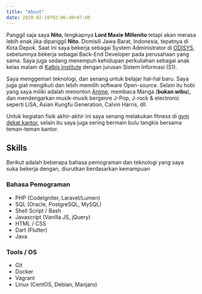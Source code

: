```yaml
---
title: "About"
date: 2020-02-10T02:06:40+07:00
---
```


Panggil saja saya **Nito**, lengkapnya **Lord Maxie Millenito** tetapi akan merasa lebih enak jika dipanggil **Nito**. Domisili Jawa Barat, Indonesia, tepatnya di Kota Depok. Saat ini saya bekerja sebagai System Administrator di [ODISYS](https://odisys.id), sebelumnya bekerja sebagai Back-End Developer pada perusahaan yang sama. Saya juga sedang menempuh kehidupan perkuliahan sebagai anak kelas malam di [Kalbis Institute](https://www.url.com) dengan jurusan Sistem Informasi (S1).

Saya menggemari teknologi, dan senang untuk belajar hal-hal baru. Saya juga giat mengikuti dan lebih memilih software Open-source. Selain itu hobi yang saya miliki adalah menonton [Anime](https://myanimelist.net/profile/Nitrox903), membaca Manga (**bukan wibu**), dan mendengarkan musik-musik bergenre J-Pop, J-rock & electronic seperti LiSA, Asian Kungfu Generation, Calvin Harris, dll.

Untuk kegiatan fisik akhir-akhir ini saya senang melakukan fitness di [gym dekat kantor](http://duoshinefitness.com/), selain itu saya juga sering bermain bulu tangkis bersama teman-teman kantor.

## Skills

<!-- {{< note >}} -->
<!-- Untuk skill dan kemampuan selengkapnya bisa dilihat di [CV saya](link ke CV):  -->
<!-- {{< /note >}} -->

Berikut adalah beberapa bahasa pemograman dan teknologi yang saya suka bekerja dengan, diurutkan berdasarkan kemampuan

### Bahasa Pemograman
- PHP (CodeIgniter, Laravel/Lumen)
- SQL (Oracle, PostgreSQL, MySQL)
- Shell Script / Bash
- Javascript (Vanilla JS, jQuery)
- HTML / CSS
- Dart (Flutter)
- Java

### Tools / OS
- Git
- Docker
- Vagrant
- Linux (CentOS, Debian, Manjaro)
